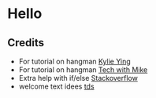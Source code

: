 # Hello

## Credits

* For tutorial on hangman [Kylie Ying](https://youtu.be/cJJTnI22IF8)
* For tutorial on hangman [Tech with Mike](https://youtu.be/Ff--def_1q0)
* Extra help with if/else [Stackoverflow](https://stackoverflow.com/)
* welcome text idees [tds](https://towardsdatascience.com/prettify-your-terminal-text-with-termcolor-and-pyfiglet-880de83fda6b)